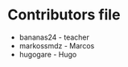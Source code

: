 Contributors file
=================

- bananas24   - teacher
- markossmdz  - Marcos
- hugogare    - Hugo
